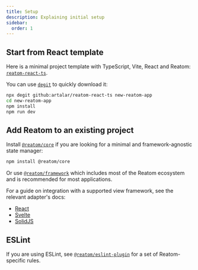 ```yaml
---
title: Setup
description: Explaining initial setup
sidebar:
  order: 1
---
```


## Start from React template 

Here is a minimal project template with TypeScript, Vite, React and Reatom: [`reatom-react-ts`](https://artalar/reatom-react-ts/).

You can use [`degit`](https://github.com/rich-harris/degit) to quickly download it:

```sh
npx degit github:artalar/reatom-react-ts new-reatom-app
cd new-reatom-app
npm install
npm run dev
```

## Add Reatom to an existing project

Install [`@reatom/core`](https://www.reatom.dev/package/core/) if you are looking for a minimal and framework-agnostic state manager:

```sh
npm install @reatom/core
```

Or use [`@reatom/framework`](https://www.reatom.dev/package/framework/) which includes most of the Reatom ecosystem and is recommended for most applications.

For a guide on integration with a supported view framework, see the relevant adapter's docs:

- [React](https://reatom.dev/package/npm-react)
- [Svelte](https://reatom.dev/package/npm-svelte)
- [SolidJS](https://reatom.dev/package/npm-solid-js)

## ESLint

If you are using ESLint, see [`@reatom/eslint-plugin`](https://www.reatom.dev/package/eslint-plugin/) for a set of Reatom-specific rules.
